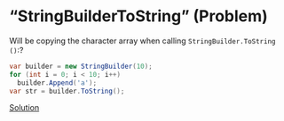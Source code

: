 # “StringBuilderToString” (Problem)

Will be copying the character array when calling `StringBuilder.ToString ()`:?

```cs
var builder = new StringBuilder(10);
for (int i = 0; i < 10; i++)
  builder.Append('a');
var str = builder.ToString();
```

[Solution](./StringBuilderToString-A.md)